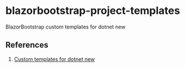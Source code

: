 # blazorbootstrap-project-templates
BlazorBootstrap custom templates for dotnet new

## References

1. [Custom templates for dotnet new](https://learn.microsoft.com/en-us/dotnet/core/tools/custom-templates)

